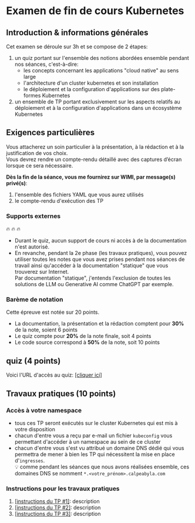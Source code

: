# Examen de fin de cours Kubernetes

## Introduction & informations générales

Cet examen se déroule sur 3h et se compose de 2 étapes:

1. un quiz portant sur l'ensemble des notions abordées ensemble pendant nos séances, c'est-à-dire:
   - les concepts concernant les applications "cloud native" au sens large
   - l'architecture d'un cluster kubernetes et son installation
   - le déploiement et la configuration d'applications sur des plate-formes Kubernetes
2. un ensemble de TP portant exclusivement sur les aspects relatifs au déploiement et à la configuration d'applications dans un écosystème Kubernetes

## Exigences particulières

Vous attacherez un soin particulier à la présentation, à la rédaction et à la justification
de vos choix.  
Vous devrez rendre un compte-rendu détaillé avec des captures d’écran lorsque ce sera nécessaire.  

**Dès la fin de la séance, vous me fournirez sur WIMI, par message(s) privé(s)**:

1. l'ensemble des fichiers YAML que vous aurez utilisés
2. le compte-rendu d'exécution des TP

### Supports externes

:fire: :fire: :fire:  

- Durant le quiz, aucun support de cours ni accès à de la documentation n'est autorisé.  
- En revanche, pendant la 2e phase (les travaux pratiques), vous pouvez utiliser toutes les notes que vous avez prises pendant nos séances de travail ainsi qu'accéder à la documentation "statique" que vous trouverez sur Internet.  
Par documentation "statique", j'entends l'exclusion de toutes les solutions de LLM ou Generative AI comme ChatGPT par exemple.

### Barème de notation

Cette épreuve est notée sur 20 points.  

- La documentation, la présentation et la rédaction comptent pour **30%** de la note, soient 6 points
- Le quiz compte pour **20%** de la note finale, soit 4 points  
- Le code source correspond à **50%** de la note, soit 10 points

## quiz (4 points)

Voici l'URL d'accès au quiz: [[cliquer ici]](xxx)

## Travaux pratiques (10 points)

### Accès à votre namespace

- tous ces TP seront exécutés sur le cluster Kubernetes qui est mis à votre disposition
- chacun d'entre vous a reçu par e-mail un fichier `kubeconfig` vous permettant d'accéder à un namespace au sein de ce cluster
- chacun d'entre vous s'est vu attribué un domaine DNS dédié qui vous permettra de mener à bien les TP qui nécessitent la mise en place d'`ingresses`.  
  :bulb: comme pendant les séances que nous avons réalisées ensemble, ces domaines DNS se nomment `*.<votre_prénom>.calpeabyla.com`

### Instructions pour les travaux pratiques

1. [[instructions du TP #1]](): description
2. [[instructions du TP #2]](): description
3. [[instructions du TP #3]](): description
